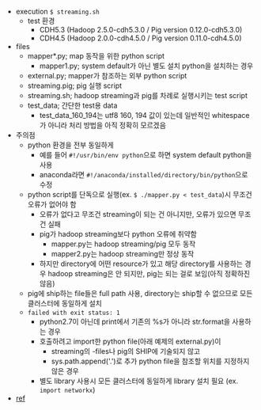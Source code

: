 * execution `$ streaming.sh`
  * test 환경
    * CDH5.3 (Hadoop 2.5.0-cdh5.3.0 / Pig version 0.12.0-cdh5.3.0)
    * CDH4.5 (Hadoop 2.0.0-cdh4.5.0 / Pig version 0.11.0-cdh4.5.0)
* files
  * mapper*.py; map 동작을 위한 python script
    * mapper1.py; system default가 아닌 별도 설치 python을 설치하는 경우
  * external.py; mapper가 참조하는 외부 python script
  * streaming.pig; pig 실행 script
  * streaming.sh; hadoop streaming과 pig를 차례로 실행시키는 test script
  * test_data; 간단한 test용 data
    * test_data_160_194는 utf8 160, 194 값이 있는데 일반적인 whitespace가 아니라 처리 방법을 아직 정확히 모르겠음
* 주의점
  * python 환경을 전부 동일하게
    * 예를 들어 `#!/usr/bin/env python`으로 하면 system default python을 사용
    * anaconda라면 `#!/anaconda/installed/directory/bin/python`으로 수정
  * python script를 단독으로 실행(ex. `$ ./mapper.py < test_data`)시 무조건 오류가 없어야 함
    * 오류가 없다고 무조건 streaming이 되는 건 아니지만, 오류가 있으면 무조건 실패
    * pig가 hadoop streaming보다 python 오류에 취약함
      * mapper.py는 hadoop streaming/pig 모두 동작
      * mapper2.py는 hadoop streaming만 정상 동작
    * 하지만 directory에 어떤 resource가 있고 해당 directory를 사용하는 경우 hadoop streaming은 안 되지만, pig는 되는 걸로 보임(아직 정확하진 않음)
  * pig에 ship하는 file들은 full path 사용, directory는 ship할 수 없으므로 모든 클러스터에 동일하게 설치
  * `failed with exit status: 1`
    * python2.7이 아닌데 print에서 기존의 %s가 아니라 str.format을 사용하는 경우
    * 호출하려고 import한 python file(아래 예제의 external.py)이
      * streaming의 -files나 pig의 SHIP에 기술되지 않고
      * sys.path.append('.')로 추가 python file을 참조할 위치를 지정하지 않은 경우
    * 별도 library 사용시 모든 클러스터에 동일하게 library 설치 필요 (ex. `import networkx`)
* [ref](http://www.michael-noll.com/tutorials/writing-an-hadoop-mapreduce-program-in-python/)
